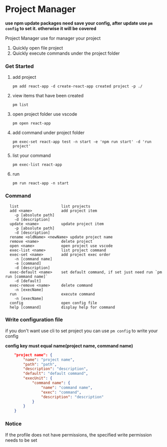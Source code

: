 # Project Manager

**use npm update packages need save your config, after update use `pm config` to set it. otherwise it will be covered**

Project Manager use for manager your project

1. Quickly open file project
2. Quickly execute commands under the project folder

### Get Started

1. add project

   `pm add react-app -d create-react-app created project -p ./`

2. view items that have been created

   `pm list`

3. open project folder use vscode

   `pm open react-app`

4. add command under project folder

   `pm exec-set react-app test -n start -e 'npm run start' -d 'run project'`

5. list your command

   `pm exec-list react-app`

6. run

   `pm run react-app -n start`

### Command

```
  list                   list projects
  add <name>             add project item
    -p [absolute path]
    -d [description]
  update <name>          update project item
    -p [absolute path]
    -d [description]
  rename <oldName> <newName> update project name
  remove <name>          delete project
  open <name>            open project use vscode
  exec-list <name>       list project command
  exec-set <name>        add project exec order
    -n [command name]
    -e [command]
    -d [description]
  exec-default <name>    set default command, if set just need run `pm run [command name]`
    -d [default]
  exec-remove <name>     delete command
    -n [execName]
  run                    execute command
    -n [execName]
  config                 open config file
  help [command]         display help for command
```

### Write configuration file

if you don't want use cli to set project you can use `pm config` to write your config

**config key must equal name(project name, command name)**

```json
    "project name": {
        "name": "project name",
        "path": "path",
        "description": "description",
        "default": "default command",
        "execUnit": {
            "command name": {
                "name": "command name",
                "exec": "command",
                "description": "description"
            }
        }
    }
```

### Notice

If the profile does not have permissions, the specified write permission needs to be set
